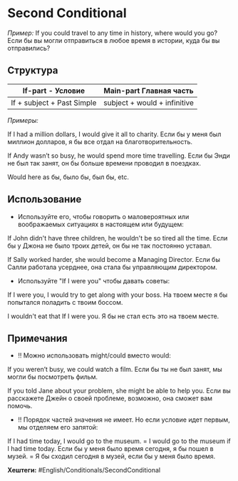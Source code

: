 
# Second Conditional #

*Пример:* If you could travel to any time in history, where would you go? 
Если бы вы могли отправиться в любое время в истории, куда бы вы отправились?

## Структура ##

If-part - Условие | Main-part Главная часть
---------------|-------------
If + subject + Past Simple | subject + would + infinitive

*Примеры:*

If I had a million dollars, I would give it all to charity.
Если бы у меня был миллион долларов, я бы все отдал на благотворительность.

If Andy wasn’t so busy, he would spend more time travelling.
Если бы Энди не был так занят, он бы больше времени проводил в поездках.

Would here as бы, было бы, был бы, etc.

## Использование ##

* Используйте его, чтобы говорить о маловероятных или воображаемых ситуациях в настоящем или будущем:

If John didn't have three children, he wouldn't be so tired all the time. 
Если бы у Джона не было троих детей, он бы не так постоянно уставал.

If Sally worked harder, she would become a Managing Director. 
Если бы Салли работала усерднее, она стала бы управляющим директором.

* Используйте "If I were you" чтобы давать советы:

If I were you, I would try to get along with your boss.
На твоем месте я бы попытался поладить с твоим боссом.

I wouldn't eat that If I were you.
Я бы не стал есть это на твоем месте.

## Примечания ##

* !! Можно использовать might/could вместо would:

If you weren’t busy, we could watch a film.
Если бы ты не был занят, мы могли бы посмотреть фильм.

If you told Jane about your problem, she might be able to help you.
Если вы расскажете Джейн о своей проблеме, возможно, она сможет вам помочь.

* !! Порядок частей значения не имеет. Но если условие идет первым, мы отделяем его запятой:

If I had time today, I would go to the museum. = I would go to the museum if I had time today.
Если бы у меня было время сегодня, я бы пошел в музей. = Я бы сходил сегодня в музей, если бы у меня было время.



**Хештеги:** #English/Conditionals/SecondConditional